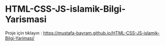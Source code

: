 # HTML-CSS-JS-islamik-Bilgi-Yarismasi

Proje için tıklayın : https://mustafa-bayram.github.io/HTML-CSS-JS-islamik-Bilgi-Yarimasi/
